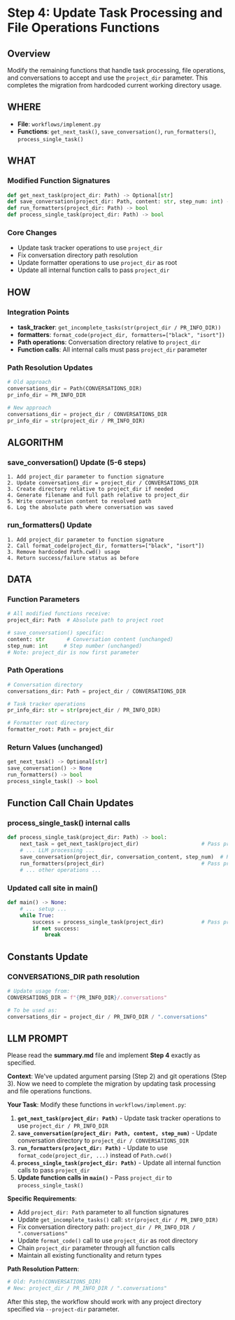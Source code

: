 # Step 4: Update Task Processing and File Operations Functions

## Overview
Modify the remaining functions that handle task processing, file operations, and conversations to accept and use the `project_dir` parameter. This completes the migration from hardcoded current working directory usage.

## WHERE
- **File**: `workflows/implement.py`
- **Functions**: `get_next_task()`, `save_conversation()`, `run_formatters()`, `process_single_task()`

## WHAT

### Modified Function Signatures
```python
def get_next_task(project_dir: Path) -> Optional[str]
def save_conversation(project_dir: Path, content: str, step_num: int) -> None
def run_formatters(project_dir: Path) -> bool
def process_single_task(project_dir: Path) -> bool
```

### Core Changes
- Update task tracker operations to use `project_dir`
- Fix conversation directory path resolution 
- Update formatter operations to use `project_dir` as root
- Update all internal function calls to pass `project_dir`

## HOW

### Integration Points
- **task_tracker**: `get_incomplete_tasks(str(project_dir / PR_INFO_DIR))`
- **formatters**: `format_code(project_dir, formatters=["black", "isort"])`
- **Path operations**: Conversation directory relative to `project_dir`
- **Function calls**: All internal calls must pass `project_dir` parameter

### Path Resolution Updates
```python
# Old approach
conversations_dir = Path(CONVERSATIONS_DIR)
pr_info_dir = PR_INFO_DIR

# New approach
conversations_dir = project_dir / CONVERSATIONS_DIR  
pr_info_dir = str(project_dir / PR_INFO_DIR)
```

## ALGORITHM

### save_conversation() Update (5-6 steps)
```pseudocode
1. Add project_dir parameter to function signature
2. Update conversations_dir = project_dir / CONVERSATIONS_DIR
3. Create directory relative to project_dir if needed
4. Generate filename and full path relative to project_dir
5. Write conversation content to resolved path
6. Log the absolute path where conversation was saved
```

### run_formatters() Update
```pseudocode
1. Add project_dir parameter to function signature  
2. Call format_code(project_dir, formatters=["black", "isort"])
3. Remove hardcoded Path.cwd() usage
4. Return success/failure status as before
```

## DATA

### Function Parameters
```python
# All modified functions receive:
project_dir: Path  # Absolute path to project root

# save_conversation() specific:
content: str       # Conversation content (unchanged)
step_num: int     # Step number (unchanged)
# Note: project_dir is now first parameter
```

### Path Operations
```python
# Conversation directory
conversations_dir: Path = project_dir / CONVERSATIONS_DIR

# Task tracker operations
pr_info_dir: str = str(project_dir / PR_INFO_DIR)

# Formatter root directory
formatter_root: Path = project_dir
```

### Return Values (unchanged)
```python
get_next_task() -> Optional[str]
save_conversation() -> None
run_formatters() -> bool  
process_single_task() -> bool
```

## Function Call Chain Updates

### process_single_task() internal calls
```python
def process_single_task(project_dir: Path) -> bool:
    next_task = get_next_task(project_dir)                    # Pass project_dir
    # ... LLM processing ...
    save_conversation(project_dir, conversation_content, step_num)  # Pass project_dir
    run_formatters(project_dir)                               # Pass project_dir
    # ... other operations ...
```

### Updated call site in main()
```python
def main() -> None:
    # ... setup ...
    while True:
        success = process_single_task(project_dir)            # Pass project_dir
        if not success:
            break
```

## Constants Update

### CONVERSATIONS_DIR path resolution
```python
# Update usage from:
CONVERSATIONS_DIR = f"{PR_INFO_DIR}/.conversations"

# To be used as:  
conversations_dir = project_dir / PR_INFO_DIR / ".conversations"
```

## LLM PROMPT

Please read the **summary.md** file and implement **Step 4** exactly as specified.

**Context**: We've updated argument parsing (Step 2) and git operations (Step 3). Now we need to complete the migration by updating task processing and file operations functions.

**Your Task**: Modify these functions in `workflows/implement.py`:

1. **`get_next_task(project_dir: Path)`** - Update task tracker operations to use `project_dir / PR_INFO_DIR`
2. **`save_conversation(project_dir: Path, content, step_num)`** - Update conversation directory to `project_dir / CONVERSATIONS_DIR`
3. **`run_formatters(project_dir: Path)`** - Update to use `format_code(project_dir, ...)` instead of `Path.cwd()`
4. **`process_single_task(project_dir: Path)`** - Update all internal function calls to pass `project_dir`
5. **Update function calls in `main()`** - Pass `project_dir` to `process_single_task()`

**Specific Requirements**:
- Add `project_dir: Path` parameter to all function signatures
- Update `get_incomplete_tasks()` call: `str(project_dir / PR_INFO_DIR)`
- Fix conversation directory path: `project_dir / PR_INFO_DIR / ".conversations"`
- Update `format_code()` call to use `project_dir` as root directory
- Chain `project_dir` parameter through all function calls
- Maintain all existing functionality and return types

**Path Resolution Pattern**:
```python
# Old: Path(CONVERSATIONS_DIR)
# New: project_dir / PR_INFO_DIR / ".conversations"
```

After this step, the workflow should work with any project directory specified via `--project-dir` parameter.
